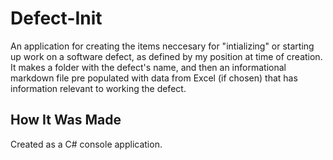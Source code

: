 # Defect-Init
An application for creating the items neccesary for "intializing" or starting up work on a software defect, as defined by my position at time of creation. It makes a folder with the defect's name, and then an informational markdown file pre populated with data from Excel (if chosen) that has information relevant to working the defect.

## How It Was Made 
Created as a C# console application. 

